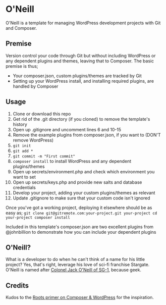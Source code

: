 # O'Neill

O'Neill is a template for managing WordPress development projects with Git and Composer.

## Premise

Version control your code through Git but without including WordPress or any dependent plugins and themes, leaving that to Composer. The basic premise is thus;
* Your composer.json, custom plugins/themes are tracked by Git
* Setting up your WordPress install, and installing required plugins, are handled by Composer

## Usage

1. Clone or download this repo
1. Get rid of the .git directory (if you cloned) to remove the template's history
1. Open up .gitignore and uncomment lines 6 and 10-15
1. Remove the example plugins from composer.json, if you want to (DON'T remove WordPress)
1. `git init`
1. `git add *`
1. `git commit -m "First commit"`
1. `composer install` to install WordPress and any dependent plugins/themes
1. Open up secrets/environment.php and check which environment you want to set
1. Open up secrets/keys.php and provide new salts and database credentials
1. Develop your project, adding your custom plugins/themes as relevant
1. Update .gitignore to make sure that your custom code isn't ignored

Once you've got a working project, deploying it elsewhere should be as easy as;
`git clone git@gitremote.com:your-project.git your-project
cd your-project
composer install`

Included in this template's composer.json are two excellent plugins from @johnbillion to demonstrate how you can include your dependent plugins

## O'Neill?

What is a developer to do when he can't think of a name for his little project? Yes, that's right, leverage his love of sci-fi franchise Stargate. O'Neill is named after [Colonel Jack O'Neill of SG-1](https://en.wikipedia.org/wiki/Jack_O'Neill), because geek.

## Credits

Kudos to the [Roots primer on Composer & WordPress](http://roots.io/using-composer-with-wordpress/) for the inspiration.